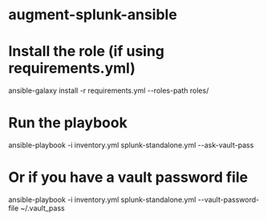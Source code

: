 # augment-splunk-ansible

# Install the role (if using requirements.yml)
ansible-galaxy install -r requirements.yml --roles-path roles/

# Run the playbook
ansible-playbook -i inventory.yml splunk-standalone.yml --ask-vault-pass

# Or if you have a vault password file
ansible-playbook -i inventory.yml splunk-standalone.yml --vault-password-file ~/.vault_pass